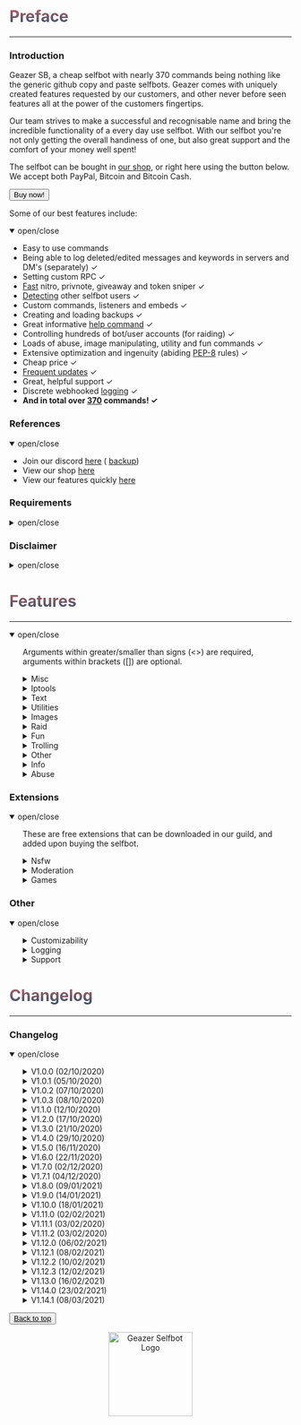 <head>
  <script src="https://autobuy.io/js/embed.min.js"></script>
  <link rel="shortcut icon" href="favicon.ico" type="image/x-icon" />
  <meta property="og:image" content="https://i.imgur.com/shO8dws.png" />
</head>

<h1 name="top" style="background: -webkit-linear-gradient(#c45e62, #28526d); -webkit-background-clip: text; background-clip: text; -webkit-text-fill-color: transparent">Preface</h1>
<hr />
<h3 name="introduction">Introduction</h3>
<p>Geazer SB, a cheap selfbot with nearly 370 commands being nothing like the generic github copy and paste selfbots. Geazer comes with uniquely created features requested by our customers, and other never before seen features all at the power of the customers fingertips.</p>
<p>Our team strives to make a successful and recognisable name and bring the incredible functionality of a every day use selfbot. With our selfbot you're not only getting the overall handiness of one, but also great support and the comfort of your money well spent!</p>
<p>The selfbot can be bought in <a target="_blank" title="My autobuy.io shop" href="https://autobuy.io/@Geazer-Selfbot/Product/a2bb2869-46d4-48af-8f49-08d842cf9dbd">our shop</a>, or right here using the button below. We accept both PayPal, Bitcoin and Bitcoin Cash.</p>
<button class="button button" data-autobuy-product="a2bb2869-46d4-48af-8f49-08d842cf9dbd">Buy now!</button>
<p>Some of our best features include:</p>
<details open>
  <summary>open/close</summary>
  <ul>
    <li>Easy to use commands</li>
    <li>Being able to log deleted/edited messages and keywords in servers and DM's (separately) ✓</li>
    <li>Setting custom RPC ✓</li>
    <li><a target="_blank" title="snipe speeds" href="https://geazersb.github.io/snipe_speeds.png">Fast</a> nitro, privnote, giveaway and token sniper ✓</li>
    <li><a target="_blank" title="selfbot detect" href="https://geazersb.github.io/selfbot_detect.png">Detecting</a> other selfbot users ✓</li>
    <li>Custom commands, listeners and embeds ✓</li>
    <li>Creating and loading backups ✓</li>
    <li>Great informative <a target="_blank" title="help command" href="https://geazersb.github.io/help_command.png">help command</a> ✓</li>
    <li>Controlling hundreds of bot/user accounts (for raiding) ✓</li>
    <li>Loads of abuse, image manipulating, utility and fun commands ✓</li>
    <li>Extensive optimization and ingenuity (abiding <a target="_blank" title="PEP-8 definition" href="https://www.python.org/dev/peps/pep-0008/">PEP-8</a> rules) ✓</li>
    <li>Cheap price ✓</li>
    <li><a target="_blank" title="changelog" href="https://geazersb.github.io#changelog">Frequent updates</a> ✓</li>
    <li>Great, helpful support ✓</li>
    <li>Discrete webhooked <a target="_blank" title="webhook logging" href="https://geazersb.github.io/logging.png">logging</a> ✓</li>
    <li>
      <b> And in total over <u>370</u> commands! ✓</b>
    </li>
  </ul>
</details>
<h3 name="references">References</h3>
<details open>
  <summary>open/close</summary>
  <ul>
    <li>Join our discord <a target="_blank" title="Support, suggestions, questions and more" href="https://discord.gg/ZGrYnNB">here</a> ( <a target="_blank" title="Support, suggestions, questions and more" href="https://discord.gg/22fZqtp">backup</a>)</li>
    <li>View our shop <a target="_blank" title="My autobuy.io shop" href="https://autobuy.io/@Geazer-Selfbot/Product/a2bb2869-46d4-48af-8f49-08d842cf9dbd">here</a></li>
    <li>View our features quickly <a target="_blank" title="Clear pastebin listing of commands" href="https://pastebin.com/raw/7f4RHTeH">here</a></li>
  </ul>
</details>
<h3 name="requirements">Requirements</h3>
<details>
  <summary>open/close</summary>
  <ul>
    <li>Python: <a target="_blank" title="Direct Python install" href="https://www.python.org/ftp/python/3.8.5/python-3.8.5-amd64.exe">Python 3.8.5</a></li>
    <li>OS: Windows 10 (64-bit), Linux distro or MacOS</li>
    <li>Having joined <a target="_blank" title="Invite to our Discord" href="https://discord.gg/ZGrYnNB">our discord</a></li>
    <li>Having an activation code (can be obtained after buying), and is based on your HWID</li>
  </ul>
</details>
<h3 name="disclaimer">Disclaimer</h3>
<details>
  <summary>open/close</summary>
  <ul>
    <li>
      Using a selfbot is <b>against</b> Discord's <a target="_blank" title="Discord article on Selfbots" href="https://support.discord.com/hc/en-us/articles/115002192352-Automated-user-accounts-">TOS</a>. Though I have made this selfbot very <b>discrete</b> by logging into a separate channel, and
      giving the option to disable embeds. You will <b>not</b> be banned, <b>unless</b> you get <b>reported with proof</b> (e.g screen of embed/you saying you used abusive commands).
    </li>
  </ul>
</details>

<h1 name="features" style="background: -webkit-linear-gradient(#c45e62, #28526d); -webkit-background-clip: text; background-clip: text; -webkit-text-fill-color: transparent">Features</h1>
<hr />
<details open>
  <summary>open/close</summary>
  <ul>
    <p>Arguments within greater/smaller than signs (<>) are required, arguments within brackets ([]) are optional.</p>
    <details>
      <summary>Misc</summary>
      <ul>
        <p>Category with all commands that allow you to change the selfbot</p>
        <li>listsettings ⟶ Will show your current selfbot settings</li>
        <li>showall ⟶ Will link to (this) pastebin showing all the commands</li>
        <li>website ⟶ Will link to the Geazer Selfbot website</li>
        <li>embedsettings ⟶ Base command for changing your custom embed settings</li>
        <ul>
          <li>enabled ⟶ Will enable/disable sending command output through your embed</li>
          <li>autodelete ⟶ Will change your embeds autodelete time to &lt;time&gt;</li>
          <li>colour ⟶ Will change your embed colour to &lt;colour&gt;</li>
          <li>footertext ⟶ Will change your embeds footertext to &lt;message&gt;</li>
          <li>footericon ⟶ Will change your embeds footericon to &lt;icon_url&gt;</li>
        </ul>
        <li>dmlogsettings ⟶ Base command for changing the dmlogs settings</li>
        <ul>
          <li>enabled ⟶ Will enable/disable dmlog</li>
          <li>webhook ⟶ Will change the webhook the dmlogs are send over, to &lt;webhook_url&gt;</li>
        </ul>
        <li>keywordlogsettings ⟶ Base command for changing the keywordlog settings</li>
        <ul>
          <li>enabled ⟶ Will enable/disable keywordlog</li>
          <li>webhook ⟶ Will change the webhook the keywordlogs are send over, to &lt;webhook_url&gt;</li>
          <li>keywords ⟶ Will change your current keywords for the keywordlog to [keywords..]</li>
        </ul>
        <li>snipingsettings ⟶ Base command for enabling/disabling sniping categories</li>
        <ul>
          <li>nitro ⟶ Will enable/disable nitro sniping</li>
          <li>privnote ⟶ Will enable/disable privnote sniping</li>
          <li>giveaway ⟶ Will enable/disable giveaway sniping</li>
          <li>token ⟶ Will enable/disable Discord token sniping</li>
        </ul>
        <li>extensionsettings ⟶ Base command for enabling/disabling extensions</li>
        <ul>
          <li>load ⟶ Will load the extension named &lt;name&gt;</li>
          <li>unload ⟶ Will unload the extension named &lt;name&gt;</li>
        </ul>
        <li>generalsettings ⟶ Base command for changing general selfbot settings</li>
        <ul>
          <li>guildlog ⟶ Will enable/disable logging deleted/edited messages for the serverlogs command</li>
          <li>errorinfo ⟶ Will enable/disable sending some error info in current channel</li>
          <li>prefix ⟶ Will change your current prefixes to [prefixes..]</li>
          <li>rpc ⟶ Will enable/disable custom Rich Presence (RPC)</li>
        </ul>
      </ul>
    </details>
    <details>
      <summary>Iptools</summary>
      <ul>
        <p>Category for all commands that have to do with networking</p>
        <li>iplookup ⟶ Will display information about &lt;host&gt; (embedded)</li>
        <li>unshorten ⟶ Will unshorten ad.fly, sh.st and adfoc.us links</li>
        <li>shorten ⟶ Will generate a tinyurl link from &lt;link&gt;</li>
        <li>icmpping ⟶ Will ping &lt;host&gt; using ICMP packets</li>
        <li>tcpping ⟶ Will ping &lt;host&gt; on port &lt;port&gt; using TCP packets</li>
        <li>dnsresolve ⟶ Will resolve a DNS by hostname</li>
        <li>websiterep ⟶ Will show some information about &lt;host&gt;'s reputation</li>
        <li>showheaders ⟶ Will show the HTTP headers that your client sends when connecting to a webserver</li>
        <li>whois ⟶ Will do a WHOIS lookup for &lt;host&gt; and return the results</li>
        <li>portscan ⟶ Will scan the common ports of a &lt;host&gt;</li>
        <li>traceroute ⟶ Will determine what servers data traverses through before reaching the &lt;host&gt;</li>
        <li>maclookup ⟶ Will search for the manufacturer of a product based on it's &lt;mac&gt; address</li>
        <li>phonelookup ⟶ Will search for the phonenumber and return some information</li>
        <li>screenwebsite ⟶ Will send a screenshot of a website with the provided &lt;url&gt;</li>
        <li>proxies ⟶ Base command for getting http/https/socks4/socks5 proxies</li>
        <ul>
          <li>socks5 ⟶ Scrapes socks5 proxies (IP:PORT) and sends the file in chat</li>
          <li>http ⟶ Scrapes HTTP proxies (IP:PORT) and sends the file in chat</li>
          <li>https ⟶ Scrapes HTTPS proxies (IP:PORT) and sends the file in chat</li>
          <li>socks4 ⟶ Scrapes socks4 proxies (IP:PORT) and sends the file in chat</li>
        </ul>
      </ul>
    </details>
    <details>
      <summary>Text</summary>
      <ul>
        <p>Category for all commands that send a modified version of your text input</p>
        <li>worm ⟶ Will send your &lt;message&gt; &lt;amount&gt; times in the form of a wave</li>
        <li>combine ⟶ Will combine &lt;word1&gt; and &lt;word2&gt; into one word</li>
        <li>novowel ⟶ Will send a &lt;message&gt; with all vowels removed from your input</li>
        <li>superscript ⟶ Will convert your &lt;message&gt; to superscript</li>
        <li>subscript ⟶ Will convert your &lt;message&gt; to subscript</li>
        <li>letterreplace ⟶ Will replace &lt;letter1&gt; with &lt;letter2&gt; in &lt;message&gt;</li>
        <li>emojify ⟶ Will send a message joining your input with &lt;emote&gt;</li>
        <li>uni ⟶ Will convert each letter/number/?! in your &lt;message&gt; to a bold letter</li>
        <li>leetify ⟶ Will convert each letter in your &lt;message&gt; to a bold letter</li>
        <li>reversify ⟶ Will convert each letter/'?!.& in your &lt;message&gt; to a cursive letter and reverse that</li>
        <li>furrify ⟶ Will convert your &lt;message&gt; into a incel message</li>
        <li>oldify ⟶ Will convert each letter in your &lt;message&gt; to an old english letter</li>
        <li>kanjify ⟶ Will convert each letter in your &lt;message&gt; to a kanji letter</li>
        <li>bubblify ⟶ Will convert each letter/number in your &lt;message&gt; to a rounded letter</li>
        <li>squarify ⟶ Will convert each letter in your &lt;message&gt; to a squared letter</li>
        <li>cursify ⟶ Will convert each letter in your &lt;message&gt; to a cursive letter</li>
        <li>maskmsg ⟶ Will hide &lt;hidden_message&gt; in &lt;message&gt;</li>
        <li>gif ⟶ Will send dancing letters in gifs for each letter/number/!@$& in your &lt;message&gt;</li>
        <li>invisify ⟶ Will convert each letter from your input to be invisible</li>
        <li>ascify ⟶ Will convert your &lt;message&gt; to look like ascii art</li>
        <li>mock ⟶ Will mock your &lt;message&gt;</li>
        <li>edit ⟶ Will edit &lt;message&gt; to show a new letter</li>
        <li>notfunny ⟶ Will send a not funny message (~2100 chars)</li>
        <li>niggerownermanual ⟶ Very important stuff here about how to properly own a nigger</li>
        <li>morse ⟶ Base command for encoding/decoding morse</li>
        <ul>
          <li>encode ⟶ Will encode your &lt;message&gt; into morse</li>
          <li>decode ⟶ Will decode your morse &lt;message&gt; to a string</li>
        </ul>
        <li>binary ⟶ Base command for encoding/decoding binary</li>
        <ul>
          <li>encode ⟶ Will encode your &lt;message&gt; to binary (1s and 0s)</li>
          <li>decode ⟶ Will decode your binary &lt;message&gt; to a string</li>
        </ul>
        <li>base64 ⟶ Base command for encoding/decoding base64</li>
        <ul>
          <li>encode ⟶ Will encode your &lt;message&gt; to base64</li>
          <li>decode ⟶ Will decode your base64 &lt;message&gt; to a string</li>
        </ul>
        <li>qr ⟶ Base command for encoding text to QR and decoding QR to text</li>
        <ul>
          <li>encode ⟶ Will generate a QR code from your &lt;message&gt;</li>
          <li>decode ⟶ Will decode your qr &lt;image_url&gt; to a string</li>
        </ul>
      </ul>
    </details>
    <details>
      <summary>Utilities</summary>
      <ul>
        <p>Category with all useful utility like commands</p>
        <li>dottrick ⟶ Will "generate" emails by putting dots in between</li>
        <li>translate ⟶ Will translate &lt;text&gt; to &lt;targetlanguage&gt;</li>
        <li>charcount ⟶ Will return the amount of chars, words and paragraphs in your &lt;message&gt;</li>
        <li>hastebin ⟶ Will upload your &lt;message&gt; to a hastebin and send the link</li>
        <li>calculate ⟶ Will solve your &lt;equation&gt;</li>
        <li>privnote ⟶ Will create a privnote with &lt;message&gt;</li>
        <li>setpfp ⟶ Will set your pfp to &lt;pfp&gt;, can be a mention or link</li>
        <li>setname ⟶ Will set your name to &lt;name&gt;, can be a mention or text</li>
        <li>create_group ⟶ Will create a group channel with [users...] if they are on your friendslist</li>
        <li>report ⟶ Will send a report to discord Trust & Safety</li>
        <li>timer ⟶ Will count down from [time=10m] and update in an embed every &lt;interval&gt; seconds (embedded)</li>
        <li>reload ⟶ Will reload all the cogs</li>
        <li>stoplisteners ⟶ Will stop all running listeners, like annoy, autodeafen etc</li>
        <li>exportchat ⟶ Will backup the latest &lt;limit&gt; messages to a html file</li>
        <li>google ⟶ Will search google by &lt;query&gt; and return results as links</li>
        <li>purge ⟶ Will delete &lt;amount&gt; of messages send by you (300 cap), filtering with [keywords...]</li>
        <li>rand ⟶ Will send a random number between &lt;num1&gt; and &lt;num2&gt;</li>
        <li>passgen ⟶ Will generate a &lt;length&gt; long password</li>
        <li>logout ⟶ Will log out the selfbot</li>
        <li>reboot ⟶ Will restart the selfbot</li>
        <li>loop ⟶ Base command for adding/removing/listing/clearing loops that send messages</li>
        <ul>
          <li>add ⟶ Will send &lt;message&gt; after &lt;interval&gt; untill stopped</li>
          <li>remove ⟶ Will remove the loop by &lt;query&gt; (the message it sends)</li>
          <li>list ⟶ Will send the current running loops</li>
          <li>clear ⟶ Will stop all current running loops</li>
        </ul>
        <li>status ⟶ Base command for changing your discord presence</li>
        <ul>
          <li>streaming ⟶ Will change your presence to Streaming &lt;message&gt; with link &lt;stream_url&gt;</li>
          <li>competing ⟶ Will change your presence to Competing in &lt;message&gt;</li>
          <li>playing ⟶ Will change your presence Playing &lt;message&gt;</li>
          <li>watching ⟶ Will change your presence to Watching &lt;message&gt;</li>
          <li>listening ⟶ Will change your presence to Listening to &lt;message&gt;</li>
        </ul>
        <li>autodel ⟶ Base command for starting and stopping autodelete</li>
        <ul>
          <li>start ⟶ Will delete any messages send by you over the provided &lt;limit&gt;</li>
          <li>stop ⟶ Will stop the autodelete messages</li>
        </ul>
        <li>afkmode ⟶ Base command for turning on and off afkmode</li>
        <ul>
          <li>start ⟶ Will start automatically replying to mentions/dms with &lt;message&gt;</li>
          <li>stop ⟶ Will stop the afkmode</li>
        </ul>
        <li>crypto ⟶ Base command for commands regarding crypto currency</li>
        <ul>
          <li>toeth ⟶ Will convert provided &lt;amount&gt; to it's ethereum equivalent in &lt;currencycode&gt;</li>
          <li>btc ⟶ Will show value of 1 btc in &lt;currencycode&gt;</li>
          <li>custom ⟶ Gets the value of your &lt;coin&gt; in &lt;currencycode&gt;</li>
          <li>tobtc ⟶ Will convert provided &lt;amount&gt; to it's bitcoin equivalent in &lt;currencycode&gt;</li>
          <li>tocustom ⟶ Will convert provided &lt;amount&gt; to it's &lt;coin&gt; equivalent in &lt;currencycode&gt;</li>
          <li>eth ⟶ Will show value of 1 eth in &lt;currencycode&gt;</li>
        </ul>
        <li>reminder ⟶ Base command for creating/removing/listing/clearing reminders</li>
        <ul>
          <li>add ⟶ Will add a reminder for &lt;when&gt; with &lt;message&gt;</li>
          <li>remove ⟶ Will remove a reminder by &lt;query&gt;</li>
          <li>list ⟶ Will show all your reminders</li>
          <li>clear ⟶ Will clear all reminders</li>
        </ul>
        <li>todo ⟶ Base command for creating/removing/listing/clearing todo's</li>
        <ul>
          <li>add ⟶ Will create a todo with &lt;message&gt;, and save it to a file</li>
          <li>remove ⟶ Will remove a todo by &lt;query&gt;</li>
          <li>list ⟶ Will show all your todo's</li>
          <li>clear ⟶ Will clear all todo's</li>
        </ul>
      </ul>
    </details>
    <details>
      <summary>Images</summary>
      <ul>
        <p>Category will all commands that allow images as input and will return a modified result</p>
        <li>makememe ⟶ Will edit your attachment or [image] to show &lt;top_text&gt; and &lt;bottom_text&gt;</li>
        <li>ocr ⟶ Will return the text found in your &lt;link&gt;s image</li>
        <li>whowouldwin ⟶ Will send an image with the profile pictures of &lt;user1&gt; and &lt;user2&gt;</li>
        <li>resize ⟶ Will resize your &lt;link&gt; to &lt;width&gt; &lt;height&gt; dimensions</li>
        <li>avatar ⟶ Will send a enlarged users or servers avatar/icon in chat</li>
        <li>reverse_search ⟶ Will reverse image search the &lt;link&gt;</li>
        <li>random_screen ⟶ Will send a random screen from prnt.sc or imgur, not guaranteed to contain anything</li>
        <li>phcomment ⟶ Will send a pornhub comment with &lt;username&gt; saying &lt;message&gt;</li>
        <li>ytcomment ⟶ Will send a youtube comment with the &lt;user&gt; saying &lt;message&gt;</li>
        <li>changemymind ⟶ Will send an image with in the change my mind meme saying &lt;message&gt;</li>
        <li>tweet ⟶ Base command for sending tweets as trump or normal</li>
        <ul>
          <li>normal ⟶ Will send an image with the input text as a tweet</li>
          <li>trump ⟶ Will send an image with the input text as a tweet</li>
        </ul>
        <li>spongebob ⟶ Will send an image of mocking spongebob or with &lt;message&gt;</li>
        <li>animal ⟶ Base command for sending animal images + facts</li>
        <ul>
          <li>monkey ⟶ Will send a random monkey image and fact</li>
          <li>whale ⟶ Will send a random whale image and fact</li>
          <li>pig ⟶ Will send a random pig image and fact</li>
          <li>bear ⟶ Will send a random bear image and fact</li>
          <li>horse ⟶ Will send a random horse image and fact</li>
          <li>duck ⟶ Will send a random duck image and fact</li>
          <li>cat ⟶ Will send a random cat image and fact</li>
          <li>spider ⟶ Will send a random spider image and fact</li>
          <li>dog ⟶ Will send a random dog image and facy</li>
          <li>cow ⟶ Will send a random cow image and fact</li>
          <li>panda ⟶ Will send a random panda image and fact</li>
          <li>seal ⟶ Will send a random seal image and fact</li>
          <li>fox ⟶ Will send a random fox image and fact</li>
          <li>fish ⟶ Will send a random fish image and fact</li>
          <li>koala ⟶ Will send a random koala image and fact</li>
          <li>turtle ⟶ Will send a random fish image and fact</li>
          <li>bird ⟶ Will send a random bird image and fact</li>
          <li>elephant ⟶ Will send a random elephant image and fact</li>
          <li>racoon ⟶ Will send a random racoon image and fact</li>
          <li>wombat ⟶ Will send a random wombat image and fact</li>
          <li>kangaroo ⟶ Will send a random kangaroo image and fact</li>
          <li>redpanda ⟶ Will send a random red panda image</li>
        </ul>
        <li>overlay ⟶ Base command for adding overlays to images or vice-versa</li>
        <ul>
          <li>jail ⟶ Will add a jail overlay to your &lt;link&gt;</li>
          <li>obama ⟶ Will add your &lt;link1&gt; to a obama scene</li>
          <li>motivational ⟶ Will generate a motivational speech image</li>
          <li>wasted ⟶ Will add a wasted overlay to your &lt;link&gt;</li>
          <li>america ⟶ Will add a america overlay your &lt;link&gt;</li>
          <li>fedora ⟶ Will add your &lt;link&gt; to a fedora scene</li>
          <li>trash ⟶ Will add your &lt;link&gt; to a trash scene</li>
          <li>fakemessage ⟶ Will make a fake discord message</li>
          <li>pride ⟶ Will add a [option] overlay to your &lt;link&gt;</li>
          <li>hitler ⟶ Will add a hitler overlay to your &lt;link&gt;</li>
          <li>triangle ⟶ Will triangle your &lt;link&gt;</li>
          <li>fiveguysonegirl ⟶ Will add your &lt;link&gt; and [link2] to fiveguysonegirl scene</li>
          <li>communism ⟶ Will add a communism overlay your &lt;link&gt;</li>
          <li>wanted ⟶ Will add a wanted overlay to your &lt;link&gt;</li>
          <li>rgb ⟶ Will get an rgb graph your &lt;link&gt;s colours</li>
          <li>captcha ⟶ Will generate a captcha v3 image with &lt;link&gt; and &lt;message&gt;</li>
          <li>whyareyougay ⟶ Will add your &lt;link&gt; and [link2] to whyareyougay scene</li>
          <li>triggered ⟶ Will add a triggered overlay to your &lt;link&gt;</li>
        </ul>
        <li>effect ⟶ Base command for adding effects to images</li>
        <ul>
          <li>rainbow ⟶ Will add a rainbow effect to your &lt;link&gt;</li>
          <li>sepia ⟶ Will add a sepia filter to your &lt;link&gt;</li>
          <li>hog ⟶ Will hog your &lt;link&gt;s colours</li>
          <li>blurpify ⟶ Will blurpify your &lt;link&gt;</li>
          <li>magik ⟶ Will add a magik effect to your &lt;link&gt;</li>
          <li>ascii ⟶ Will convert your &lt;link&gt; to ascii art</li>
          <li>swirl ⟶ Will add a swirl effect to your &lt;link&gt;</li>
          <li>deepfry ⟶ Will deepfry your &lt;link&gt;</li>
          <li>pixelate ⟶ Will pixelate your &lt;link&gt;</li>
          <li>blur ⟶ Will blur your &lt;link&gt;</li>
          <li>charcoal ⟶ Will convert your &lt;link&gt; to a charcoal drawing</li>
          <li>night ⟶ Will add a night effect to your &lt;link&gt;</li>
          <li>paint ⟶ Will convert your &lt;link&gt; to art</li>
          <li>invert ⟶ Will invert your &lt;link&gt;s colours</li>
          <li>emboss ⟶ Will emboss your &lt;link&gt;</li>
          <li>posterize ⟶ Will add a posterize filter to your &lt;link&gt;</li>
        </ul>
      </ul>
    </details>
    <details>
      <summary>Raid</summary>
      <ul>
        <p>Category with all the raid commands, use these with caution</p>
        <li>account ⟶ Base command for logging in/out and listing/adding/removing accounts</li>
        <ul>
          <li>amount ⟶ Will give the amount of id:token combinations</li>
          <li>remove ⟶ Will remove a id:token entry from the token list by [ids...]</li>
          <li>login ⟶ Will log in all the user accounts from usertokens.json, they will also join your logging guild</li>
          <li>help ⟶ Will show help for raid commands, usable by logged in accounts</li>
          <li>add ⟶ Will add tokens to the list of useraccounts that can be used to log in</li>
          <li>logout ⟶ Will log out all the user instances</li>
        </ul>
      </ul>
    </details>
    <details>
      <summary>Fun</summary>
      <ul>
        <p>Category with fun commands, they pretty useless overall</p>
        <li>ytsearch ⟶ Will search YouTube with &lt;query&gt; and return results</li>
        <li>viewbot ⟶ Will have &lt;amount&gt; bots visiting &lt;url&gt;</li>
        <li>giveaway ⟶ Will create a giveaway, picking a random reactor at &lt;ends_when&gt; with &lt;item&gt;</li>
        <li>urban ⟶ Will define your &lt;query&gt; via urban dictionary</li>
        <li>reddit ⟶ Returns a random post from [subreddit=memes]</li>
        <li>rembed ⟶ Will send an embed with &lt;title&gt; and &lt;description&gt;, with changing colour</li>
        <li>nitro ⟶ Will generate &lt;amount&gt; random discord nitro codes</li>
        <li>invite ⟶ Will generate &lt;amount&gt; random or big server discord invites</li>
        <li>dice ⟶ Will send a random dice image</li>
        <li>wouldyourather ⟶ Will send a random wouldyourather dilemma</li>
        <li>advice ⟶ Will send a random advice</li>
        <li>roast ⟶ Will send a random roast</li>
        <li>quote ⟶ Will send a random quote</li>
        <li>pickupline ⟶ Will send a random pickupline</li>
        <li>headline ⟶ Will send a random real or fake headline</li>
        <li>fact ⟶ Will send a random fact</li>
        <li>embed ⟶ Will allow you to specify certain embed parts</li>
        <li>texttospeech ⟶ Will generate tts mp3 file saying &lt;message&gt;</li>
        <li>react ⟶ Will react to the last &lt;amount&gt; messages with [emojis..]</li>
        <li>lmgtfy ⟶ Will send a letmegooglethatforyou with &lt;message&gt;</li>
        <li>virus ⟶ Will send an editing virus message</li>
        <li>killpresident ⟶ Essay on American government</li>
        <li>stfu ⟶ Will send an editing stfu message</li>
        <li>noc ⟶ Will send an editing no one cares message</li>
        <li>911 ⟶ Will send an editing 911 image</li>
        <li>cum ⟶ Will send an editing cum image 😳</li>
        <li>emojisearch ⟶ Will send &lt;amount&gt; emojis you have access to, optionally searching for &lt;query&gt;</li>
        <li>xkcd ⟶ Will send a random xkcd comic</li>
        <li>snipe ⟶ Will send the latest deleted message from a channel</li>
        <li>poll ⟶ Will create a strawpoll with possible [answers...] and [options...]</li>
        <li>8ball ⟶ Will pick a random response from a list</li>
        <li>editnick ⟶ Base command for starting/stopping editnick</li>
        <ul>
          <li>stop ⟶ Will stop the editnick and return to the old nickname</li>
          <li>start ⟶ Will loop through &lt;nickname&gt; and reveal a new letter every 1.5s untill stopped</li>
        </ul>
        <li>cyclestatus ⟶ Base command for starting/stopping cyclestatus</li>
        <ul>
          <li>start ⟶ Will cycle trough a list of &lt;statuses&gt; changing every &lt;delay&gt; sec</li>
          <li>stop ⟶ Will stop the cyclestatus listener</li>
        </ul>
        <li>joke ⟶ Base command for sending jokes</li>
        <ul>
          <li>yomama ⟶ Will send a random yomama joke</li>
          <li>dark ⟶ Will send a random dark joke</li>
          <li>misc ⟶ Will send a random miscellaneous joke</li>
          <li>pun ⟶ Will send a random pun joke</li>
          <li>programming ⟶ Will send a random programming related joke</li>
          <li>dad ⟶ Will send a random dad joke</li>
        </ul>
      </ul>
    </details>
    <details>
      <summary>Trolling</summary>
      <ul>
        <p>Category will all trolling commands, some should be used with caution</p>
        <li>massrename ⟶ Will attempt to rename everybody to &lt;nickname&gt; in specified &lt;server&gt;</li>
        <li>tokencalc ⟶ Will calculate someones discord token (last parts random)</li>
        <li>glitchmention ⟶ Will send a &lt;length&gt; long mention looking message</li>
        <li>typing ⟶ Will make it look like you are typing indefinitely</li>
        <li>freenitro ⟶ Will send an embedded gif that if added to favourites will send the customurl gif instead. Use Discord CDN links</li>
        <li>editpos ⟶ Will send a &lt;message&gt; with glitched edited tag</li>
        <li>massping ⟶ Will massping everybody in the guild</li>
        <li>spam ⟶ Will send &lt;message&gt; &lt;amount&gt; times in a row</li>
        <li>spampins ⟶ Will pin latest &lt;amount&gt; messages in channel</li>
        <li>uclone ⟶ Base command for copying peoples Discord account traits</li>
        <ul>
          <li>start ⟶ Will copy &lt;user&gt;'s pfp/username in DM and role in a guild</li>
          <li>stop ⟶ Will revert back to original pfp/nick/username</li>
        </ul>
        <li>blank ⟶ Base command for sending ~2000 char long whitespace message</li>
        <ul>
          <li>guild ⟶ Will send a ~2000 blank after every message in a guild</li>
        </ul>
        <li>noleave ⟶ Base command for instantly adding users back after leaving a group channel</li>
        <ul>
          <li>start ⟶ Will instantly add the &lt;user&gt; back to the group channel upon leaving</li>
          <li>stop ⟶ Will allow user to leave the group channel again</li>
        </ul>
        <li>nojoin ⟶ Base command for instantly kicking a user upon being added to a group</li>
        <ul>
          <li>start ⟶ Will instantly kick the &lt;user&gt; from the group channel upon joining</li>
          <li>stop ⟶ Will allow a user to join the group again</li>
        </ul>
        <li>annoy ⟶ Base command for reacting to messages with emoji's</li>
        <ul>
          <li>user ⟶ Will react with [emojis...] to every message by &lt;user&gt;</li>
          <li>channel ⟶ Will react with [emojis...] to every message in &lt;channel&gt;</li>
          <li>stop ⟶ Will stop all annoy listeners</li>
        </ul>
        <li>imitate ⟶ Base command for starting/stopping copy</li>
        <ul>
          <li>channel ⟶ Will copy everybody in &lt;channel&gt;</li>
          <li>stop ⟶ Will stop all imitate listeners</li>
          <li>user ⟶ Will copy every &lt;user&gt;'s message</li>
        </ul>
        <li>autorespond ⟶ Base command for starting/stopping autorespond</li>
        <ul>
          <li>user ⟶ Will autorespond to every &lt;users&gt;'s message with &lt;message&gt;</li>
          <li>channel ⟶ Will autorespond to everybody in &lt;channel&gt; with &lt;message&gt;</li>
          <li>stop ⟶ Will stop all autorespond listeners</li>
        </ul>
        <li>step ⟶ Base command for starting/stopping step</li>
        <ul>
          <li>user ⟶ Will step through &lt;message&gt; by sending it word for word after every message by &lt;user&gt;</li>
          <li>stop ⟶ Will stop all step listeners</li>
        </ul>
        <li>automute ⟶ Base command for starting/stopping automute</li>
        <ul>
          <li>start ⟶ Will automatically mute &lt;member&gt; after a unmute</li>
          <li>stop ⟶ Will stop the automute listener</li>
        </ul>
        <li>autodeafen ⟶ Base command for starting/stopped autodeafen</li>
        <ul>
          <li>stop ⟶ Will stop the autodeafen listener</li>
          <li>start ⟶ Will automatically deafen &lt;member&gt; after a undeafen</li>
        </ul>
        <li>autodisconnect ⟶ Base command for starting/stopping autodisconnect</li>
        <ul>
          <li>start ⟶ Will automatically kick &lt;member&gt; from a voicechannel on join</li>
          <li>stop ⟶ Will stop the autodisconnect listener</li>
        </ul>
        <li>invisible ⟶ Base command for starting/stopping invisible</li>
        <ul>
          <li>start ⟶ Will change your username and pfp to be blank</li>
          <li>stop ⟶ Will change your username and pfp back to original</li>
        </ul>
        <li>mee6 ⟶ Base command for starting/stopping mee6</li>
        <ul>
          <li>start ⟶ Will change your username and pfp to mee6</li>
          <li>stop ⟶ Will change your username and pfp back to original</li>
        </ul>
      </ul>
    </details>
    <details>
      <summary>Other</summary>
      <ul>
        <p>Category for all commands without a specific category</p>
        <li>genhtml ⟶ genhtml</li>
        <li>eval ⟶ Will evaluate python code, with discord.py env variables in place</li>
        <li>declineall ⟶ Will decline all incoming friend requests</li>
        <li>readall ⟶ Will mark all messages in all servers as read</li>
        <li>motd ⟶ Will send a message regarding the selfbot, e.g the changelog</li>
        <li>fakeperson ⟶ Will generate a random person with &lt;nationality&gt; and &lt;gender&gt;</li>
        <li>getavatars ⟶ Will scrape all avatars in a guild for the random avatars list</li>
        <li>getemojis ⟶ Will scrape emojis from &lt;fromguild&gt; and add them to &lt;toguild&gt;</li>
        <li>getfiles ⟶ Will scan &lt;limit&gt; messages for files with [filetypes...] and save them</li>
        <li>cc ⟶ Base command for adding/removing/listing custom commands</li>
        <ul>
          <li>list ⟶ Will show all your custom commands</li>
          <li>remove ⟶ Will remove the custom command named &lt;command_name&gt;</li>
          <li>add ⟶ Will add the custom command named &lt;command_name&gt; sending &lt;content&gt;</li>
        </ul>
        <li>backup ⟶ Base command for making/loading backups</li>
        <ul>
          <li>make ⟶ Sub-base command for backing up friends, blocked users, settings and joined servers</li>
          <ul>
            <li>friends ⟶ Will create a backup of all your friends in a txt file as ids</li>
            <li>blocked ⟶ Will create a backup of all your blocked users in a txt file as ids</li>
            <li>servers ⟶ Will create a backup of all your joined servers in a txt file as invites</li>
            <li>settings ⟶ Will create a backup of all your Discord settings in a txt file</li>
          </ul>
          <li>load ⟶ Sub-base command for adding backed up friends, blocking blocked users and joining servers</li>
          <ul>
            <li>friends ⟶ Will add all friends from a backed up txt file</li>
            <li>blocked ⟶ Will block all users from a backed up txt file</li>
            <li>servers ⟶ Will join all servers from a backed up txt file</li>
            <li>settings ⟶ Will load your Discord settings from a backed up txt file</li>
          </ul>
        </ul>
        <li>serverlogs ⟶ Base command for sending edited/deleted messages from servers in files</li>
        <ul>
          <li>edits ⟶ Will send the latest [amount=10] (max 1500) edited messages from [server] (or global)</li>
          <li>deletes ⟶ Will send the latest [amount=10] (max 1500) deleted messages from [server] (or global)</li>
        </ul>
      </ul>
    </details>
    <details>
      <summary>Info</summary>
      <ul>
        <p>All commands that provide info on a specific subject</p>
        <li>movieinfo ⟶ Will return movie or series info by &lt;query&gt;</li>
        <li>songinfo ⟶ Will return some information about &lt;song&gt; including lyrics</li>
        <li>pokemoninfo ⟶ Will return information about &lt;pokemon&gt;</li>
        <li>minecraftinfo ⟶ Will return some information about a Minecraft account</li>
        <li>covidinfo ⟶ Will return some data regarding the SARS-CoV-2 virus</li>
        <li>weatherinfo ⟶ Will return weather info by &lt;city&gt;</li>
        <li>packageinfo ⟶ Will show information about the Python &lt;package&gt;</li>
        <li>foodinfo ⟶ Will return some info about &lt;dish&gt;</li>
        <li>processinfo ⟶ Will show some process info of your selfbot instance</li>
        <li>computerinfo ⟶ Will show information about the computer the bot is running on</li>
        <li>channelinfo ⟶ Will show all channels in a guild</li>
        <li>roleinfo ⟶ Will show information about the specified &lt;role&gt; (log)</li>
        <li>emailinfo ⟶ Will show some information about &lt;email&gt;</li>
        <li>serverinfo ⟶ Will display some information about a server in your logging channel</li>
        <li>userinfo ⟶ Will show the specified &lt;user&gt;s account data (log)</li>
        <li>tokeninfo ⟶ Will show information about &lt;token&gt; (log)</li>
        <li>charinfo ⟶ Will send info about your &lt;message&gt; unicode</li>
        <li>colourinfo ⟶ Will show information about a hex/rgb colour</li>
        <li>emojiinfo ⟶ Will list all the emotes in a server</li>
        <li>usageinfo ⟶ Will show the top 10 most used commands by you in a graph</li>
      </ul>
    </details>
    <details>
      <summary>Abuse</summary>
      <ul>
        <p>Category with all abuse commands, these include discord exploits and should be used with caution</p>
        <li>channeloutage ⟶ Will send a load of emotes in a message that causes the reader to crash/lag</li>
        <li>charbypass ⟶ Will send a ~6000 char long message</li>
        <li>spamhelp ⟶ Spams the official help message in different languages in &lt;channel&gt;</li>
        <li>bantoken ⟶ Will disable a Discord token, forcing the user to reset their password</li>
        <li>deleteaccount ⟶ Will delete a discord account by using its &lt;token&gt; and &lt;password&gt;</li>
        <li>disableaccount ⟶ Will disable a Discord account by using its &lt;token&gt; and &lt;password&gt;</li>
        <li>tokenspam ⟶ Will randomly change settings of the target &lt;token&gt;</li>
        <li>destroyserver ⟶ Will destroy a server by banning users, deleting and creating channels/roles</li>
        <li>massban ⟶ Will attempt to ban everybody in specified &lt;server&gt; excluding [exclusions...]</li>
        <li>masskick ⟶ Will attempt to kick everybody in specified &lt;server&gt; excluding [exclusions...]</li>
        <li>crashcall ⟶ Base command for starting/stopping crashcalll</li>
        <ul>
          <li>start ⟶ Will DOS a call in a DM or groupchat</li>
          <li>stop ⟶ Will stop the call DOS</li>
        </ul>
        <li>channel ⟶ Base command for creating/removing channels</li>
        <ul>
          <li>create ⟶ Will spam create &lt;amount&gt; of tc or vc with &lt;name&gt;</li>
          <li>remove ⟶ Will attempt to remove &lt;amount&gt; of channels in a guild</li>
        </ul>
        <li>role ⟶ Base command for creating/removing/adding roles</li>
        <ul>
          <li>create ⟶ Will create &lt;amount&gt; roles with random a colour named &lt;name&gt;</li>
          <li>remove ⟶ Will attempt to remove &lt;amount&gt; of roles in a guild</li>
          <li>add ⟶ Will attempt to add &lt;amount&gt; of roles to &lt;member&gt;, can filter by &lt;role&gt;</li>
        </ul>
        <li>webhook ⟶ Base command for doing stuff with Discord webhooks</li>
        <ul>
          <li>spam_stop ⟶ Will stop the webhook spam</li>
          <li>delete ⟶ Will delete all webhooks on a specific channel</li>
          <li>send2 ⟶ Will create a partial webhook from a wh URL and send messages with it</li>
          <li>delete2 ⟶ Will delete any webhook using its &lt;webhook_url&gt;</li>
          <li>send ⟶ Will send a message with the created webhook, works from anywhere in discord</li>
          <li>create ⟶ Will create a webhook for the current channel to send messages with</li>
        </ul>
        <li>email ⟶ Base command for adding/removing/listing/spamming emails</li>
        <ul>
          <li>remove ⟶ Will remove &lt;gmail_name&gt; from gmails.json</li>
          <li>list ⟶ Will log amount of emails in gmails.json</li>
          <li>spam ⟶ Will spam &lt;target&gt; with &lt;amount&gt; emails containing &lt;message&gt;</li>
          <li>add ⟶ Will add &lt;gmail_name&gt;:&lt;gmail_password&gt; to gmails.json</li>
        </ul>
      </ul>
    </details>
  </ul>
</details>

<h3 name="extensions">Extensions</h3>
<details open>
  <summary>open/close</summary>
  <ul>
    <p>These are free extensions that can be downloaded in our guild, and added upon buying the selfbot.</p>
    <details>
      <summary>Nsfw</summary>
      <ul>
        <p>A NSFW extension</p>
        <li>hentai ⟶ Base command for listing hentai options and sending hentai images</li>
        <ul>
          <li>search ⟶ Will send &lt;amount&gt; hentai images based on your &lt;search&gt; query</li>
          <li>list ⟶ Will list all possible hentai commands</li>
        </ul>
        <li>porn ⟶ Base command for sending porn images</li>
        <ul>
          <li>blowjob ⟶ Will send a random blowjob image/gif</li>
          <li>pussy ⟶ Will send a random pussy image/gif</li>
          <li>gif ⟶ Will send a random porn gif</li>
          <li>ass ⟶ Will send a random ass image/gif</li>
          <li>petite ⟶ Will send a random petite image/gif</li>
          <li>tits ⟶ Will send a random tits image/gif</li>
        </ul>
      </ul>
    </details>
    <details>
      <summary>Moderation</summary>
      <ul>
        <p>A moderation extension</p>
        <li>mpurge ⟶ Will purge a chat for &lt;amount&gt; messages by any one</li>
        <li>kick ⟶ Will kick &lt;member&gt; with a &lt;reason&gt; if provided</li>
        <li>ban ⟶ Will ban &lt;member&gt; with a &lt;reason&gt; if provided and delete it's messages the last &lt;delmsgs&gt; days (max 7)</li>
        <li>hackban ⟶ Will ban a user by ID, even if they are not in the guild</li>
        <li>nuke ⟶ Will clone and delete a channel</li>
        <li>mute ⟶ Will mute &lt;member&gt; by overwriting their ability to speak in every channel to None</li>
        <li>unmute ⟶ Will unmute &lt;member&gt;</li>
        <li>slowmode ⟶ Base command for overwriting each channels slowmode as a lockdown measurement</li>
        <ul>
          <li>overwrite ⟶ Sets the slowmode in each channel to &lt;delay&gt;</li>
          <li>reset ⟶ Resets the slowmode of each channel back to its original</li>
        </ul>
      </ul>
    </details>
    <details>
      <summary>Games</summary>
      <ul>
        <p>A games extension</p>
        <li>minesweeper ⟶ Will allow you to play a game of minesweeper</li>
        <li>whotypesitfaster ⟶ Will allow you to play a game of who types it faster</li>
        <li>guessthewords ⟶ Will allow you to play a game of guess the words</li>
        <li>guessthetiming ⟶ Will allow you to play a game of guess timing</li>
        <li>guessthelogo ⟶ Will allow you to play a game of guess the logo</li>
      </ul>
    </details>
  </ul>
</details>
<h3 name="other">Other</h3>
<details open>
  <summary>open/close</summary>
  <ul>
    <details>
      <summary>Customizability</summary>
      <ul>
        <li>The embed colour, footer icon and text and autodelete time are customizable.</li>
        <li>Multiple prefixes are able to be set.</li>
        <li>Enabling/disabling sniping is optional.</li>
        <li>Full Custom RPC is optional.</li>
        <li>Whether errors are send in current chat is optional.</li>
        <li>Custom keyword and guild/dm edit/delete logging is optional.</li>
        <li>And more!</li>
      </ul>
    </details>
    <details>
      <summary>Logging</summary>
      <ul>
        <li>All bot logging is done discretely in a by you chosen guilds system channel. A webhook is created that will send what actions are being done, or some command output and more.</li>
        <li>You can also log deleted/edited messages and keywords in a servers and DM's to a chosen webhook URL.</li>
      </ul>
    </details>
    <details>
      <summary>Support</summary>
      <ul>
        <li>You can create a ticket in <a target="_blank" href="https://discord.gg/ZGrYnNB">our discord</a> where we will provide great support ASAP.</li>
        <li>The discord server also contains a FAQ page, where most of your questions will be answered. So make sure to check that out!</li>
      </ul>
    </details>
  </ul>
</details>

<h1 name="changelog" style="background: -webkit-linear-gradient(#c45e62, #28526d); -webkit-background-clip: text; background-clip: text; -webkit-text-fill-color: transparent">Changelog</h1>
<hr />
<h3 name="changelog">Changelog</h3>
<details open>
  <summary>open/close</summary>
  <ul>
    <details>
      <summary>V1.0.0 (02/10/2020)</summary>
      <ul>
        <details>
          <summary>Added Commands</summary>
          <ul>
            <li><code>dice</code> (Fun)</li>
            <li><code>fact</code> (Fun)</li>
            <li><code>snipe</code> (Fun)</li>
            <li><code>serverinfo</code> (Info)</li>
            <li><code>letterreplace</code> (Text)</li>
          </ul>
        </details>
        <details>
          <summary>Other changes</summary>
          <ul>
            <li>You can enable and disable sniping in the <code>settings</code> command now</li>
            <li>For adding raid tokens, you no longer need to input an id token combination, but only tokens</li>
            <li><code>userinfo</code> works for users in DMs now as well as in guilds</li>
            <li>Added extensions</li>
          </ul>
        </details>
      </ul>
    </details>
    <details>
      <summary>V1.0.1 (05/10/2020)</summary>
      <ul>
        <details>
          <summary>Other changes</summary>
          <ul>
            <li>Commands aren't case sensitive anymore (this does not include groups/categories yet)</li>
            <li>The help command is able to be used if embeds are turned off (sorry for this issue)</li>
            <li>Fix to <code>virus</code> command</li>
            <li>Many other small changes</li>
          </ul>
        </details>
      </ul>
    </details>
    <details>
      <summary>V1.0.2 (07/10/2020)</summary>
      <ul>
        <details>
          <summary>Added Commands</summary>
          <ul>
            <li><code>dnsresolve</code> (IPTools)</li>
            <li><code>showheaders</code> (IPTools)</li>
            <li><code>portscan</code> (IPTools)</li>
            <li><code>traceroute</code> (IPTools)</li>
            <li><code>maclookup</code> (IPTools)</li>
            <li><code>metrics</code> (Other)</li>
            <li><code>fakeperson</code> (Other)</li>
            <li><code>emojicopy</code> (Other)</li>
            <li><code>worm</code> (Fun)</li>
          </ul>
        </details>
        <details>
          <summary>Other changes</summary>
          <ul>
            <li>Changes to startup screen</li>
          </ul>
        </details>
      </ul>
    </details>
    <details>
      <summary>V1.0.3 (08/10/2020)</summary>
      <ul>
        <details>
          <summary>Other changes</summary>
          <ul>
            <li>If you decide to log in your raid tokens using <code>raid login</code>, they will automatically join your logging guild so you can give them commands.</li>
            <li>The prefix for raid commands now is 'r' + your custom prefix. e.g if your prefix is <code>'</code> the raid prefix will be <code>r'</code></li>
          </ul>
        </details>
      </ul>
    </details>
    <details>
      <summary>V1.1.0 (12/10/2020)</summary>
      <ul>
        <details>
          <summary>Added Commands</summary>
          <ul>
            <li><code>viewbot</code> (Utilities)</li>
            <li><code>exportchat</code> (Utilities)</li>
            <li><code>declineall</code> (Other)</li>
            <li><code>backup</code> (Other)</li>
            <li><code>website</code> (Help)</li>
          </ul>
        </details>
        <details>
          <summary>Other changes</summary>
          <ul>
            <li>Improved snipe command by saving last deleted message for every channel</li>
            <li>Improved proxy command by adding timeout argument</li>
            <li>Removed some duplicate entries from avatars list</li>
            <li>If you log in bot accounts, they will attempt to load the moderation cog, so you can have your own 'private' actual bot</li>
            <li>You can remove multiple ids at once from raid tokens</li>
            <li>Fix to <code>raid login</code></li>
          </ul>
        </details>
      </ul>
    </details>
    <details>
      <summary>V1.2.0 (17/10/2020)</summary>
      <ul>
        <details>
          <summary>Added Commands</summary>
          <ul>
            <li><code>cancerify</code> (Fun)</li>
            <li><code>killpresident</code> (Trolling)</li>
            <li><code>screenwebsite</code> (IPTools)</li>
            <li><code>deleteaccount</code> (Abuse)</li>
            <li><code>disableaccount</code> (Abuse)</li>
            <li><code>getfiles</code> (Other)</li>
          </ul>
        </details>
        <details>
          <summary>Other changes</summary>
          <ul>
            <li>Added intents for V8 support</li>
            <li>Added option to leave all guilds in <code>guild leave</code> command</li>
            <li>Removed old <code>chatexport</code> command, and replaced it with one that saves it to txt files (security reasons)</li>
            <li>Fix to <code>userinfo</code></li>
          </ul>
        </details>
      </ul>
    </details>
    <details>
      <summary>V1.3.0 (21/10/2020)</summary>
      <ul>
        <details>
          <summary>Added Commands</summary>
          <ul>
            <li><code>charcount</code> (Utilities)</li>
            <li><code>google</code> (Utilities)</li>
            <li><code>invisible</code> (Trolling)</li>
            <li><code>binary</code> (Fun)</li>
            <li><code>moveinfo</code> (Info)</li>
            <li><code>afkmode</code> (Other)</li>
          </ul>
        </details>
        <details>
          <summary>Other changes</summary>
          <ul>
            <li>Added uptime to <code>pinfo</code> command</li>
            <li>Fix to startup being called multiple times (Discord API problem)</li>
            <li>Fix to <code>urbandict</code> command</li>
          </ul>
        </details>
      </ul>
    </details>
    <details>
      <summary>V1.4.0 (29/10/2020)</summary>
      <ul>
        <details>
          <summary>Added Commands</summary>
          <ul>
            <li><code>msasrename</code> (Trolling)</li>
            <li><code>glitchzalgo</code> (Trolling)</li>
            <li><code>nojoin</code> (Trolling)</li>
            <li><code>fakeembed</code> (Trolling)</li>
            <li><code>massban</code> (Abuse)</li>
            <li><code>masskick</code> (Abuse)</li>
            <li><code>covid</code> (Other)</li>
            <li><code>report</code> (Utilities)</li>
            <li><code>report</code> (RaidCommands)</li>
            <li><code>embed</code> (Fun)</li>
          </ul>
        </details>
        <details>
          <summary>Other changes</summary>
          <ul>
            <li>Roles are shown in <code>serverinfo</code> command</li>
            <li>Added loads of aliases to commands</li>
            <li>Changed some help for commands</li>
            <li>If there are no perms to send embedded messages, it will be in a codeblock</li>
            <li>Some commands moved category</li>
          </ul>
        </details>
      </ul>
    </details>
    <details>
      <summary>V1.5.0 (16/11/2020)</summary>
      <ul>
        <details>
          <summary>Added Commands</summary>
          <ul>
            <li><code>react</code> (Trolling)</li>
            <li><code>create_group</code> (Utilities)</li>
            <li><code>weatherinfo</code> (Info)</li>
            <li><code>q</code> (Utilities)</li>
            <li><code>letterreplace</code> (Fun)</li>
          </ul>
        </details>
        <details>
          <summary>Other changes</summary>
          <ul>
            <li>Fix to <code>help</code> command</li>
            <li>Fix to <code>tokenspam</code> command</li>
            <li><code>report</code> command takes message link now</li>
            <li>Made a separate launch file for the selfbot</li>
            <li>You can change your prefix in the <code>settings</code> command now</li>
            <li>Added option for autodeleting custom commands</li>
          </ul>
        </details>
      </ul>
    </details>
    <details>
      <summary>V1.6.0 (22/11/2020)</summary>
      <ul>
        <details>
          <summary>Added Commands</summary>
          <ul>
            <li><code>channeloutage</code> (Abuse)</li>
            <li><code>spamhelp</code> (Abuse)</li>
            <li><code>channeloutage</code> (RaidCommands)</li>
            <li><code>meme</code> (Fun)</li>
          </ul>
        </details>
        <details>
          <summary>Other changes</summary>
          <ul>
            <li>New cog with all info commands (userinfo, weatherinfo, etc)</li>
            <li>New cog with all events, this doesn't include any commands and is hidden from the help command</li>
            <li>The ability to log deleted/edited messages in DM's (able to be stopped in <code>settings</code> command)</li>
            <li>The ability to log deleted/edited messages in servers (able to be stopped in <code>settings</code> command)</li>
            <li>The ability to set custom Rich Presence</li>
            <li>Fix to embed command</li>
            <li>Fix to covid command</li>
          </ul>
        </details>
      </ul>
    </details>
    <details>
      <summary>V1.7.0 (02/12/2020)</summary>
      <ul>
        <details>
          <summary>Added Commands</summary>
          <ul>
            <li><code>gay</code> (Images)</li>
            <li><code>ytcomment</code> (Images)</li>
            <li><code>wasted</code> (Images)</li>
            <li><code>koala</code> (Images)</li>
            <li><code>panda</code> (Images)</li>
            <li><code>redpanda</code> (Images)</li>
            <li><code>fox</code> (Images)</li>
            <li><code>bird</code> (Images)</li>
            <li><code>racoon</code> (Images)</li>
            <li><code>kangaroo</code> (Images)</li>
            <li><code>whale</code> (Images)</li>
            <li><code>pokemoninfo</code> (Info)</li>
            <li><code>minecraftinfo</code> (Info)</li>
            <li><code>songinfo</code> (Info)</li>
            <li><code>discordstatus</code> (Utilities)</li>
            <li><code>translate</code> (Utilities)</li>
            <li><code>binary</code> (Other)</li>
            <li><code>base64</code> (Other)</li>
            <li><code>chatbot</code> (Fun)</li>
          </ul>
        </details>
        <details>
          <summary>Other changes</summary>
          <ul>
            <li>The ability to log keywords in DM's and servers (able to be stopped in <code>settings</code> command)</li>
            <li>New startup screen</li>
            <li>Fix to <code>purge</code> command</li>
            <li>Fix to <code>ytsearch</code> command</li>
            <li>Commands in Images aren't grouped by user and link anymore, and attempt to convert automatically</li>
          </ul>
        </details>
      </ul>
    </details>
    <details>
      <summary>V1.7.1 (04/12/2020)</summary>
      <ul>
        <details>
          <summary>Added Commands</summary>
          <ul>
            <li><code>readall</code> (Other)</li>
            <li><code>reverse_search</code> (Images)</li>
            <li><code>motd</code> (Other)</li>
          </ul>
        </details>
        <details>
          <summary>Other changes</summary>
          <ul>
            <li>Fix to <code>userinfo</code> command</li>
            <li>Fix to <code>serverinfo</code> command</li>
            <li>Fix to <code>gay</code> command</li>
            <li>Fix to sniping events</li>
            <li>The ability to provide a message link (instead of amount of messages) that purge will delete up to</li>
            <li>Categories in the help command are case <b>in</b>sensitive</li>
            <li>Added option to add aliases to custom commmands</li>
          </ul>
        </details>
      </ul>
    </details>
    <details>
      <summary>V1.8.0 (09/01/2021)</summary>
      <ul>
        <details>
          <summary>Added Commands</summary>
          <ul>
            <li><code>kanjify</code> (Text)</li>
            <li><code>oldify</code> (Text)</li>
            <li><code>bubblify</code> (Text)</li>
            <li><code>squarify</code> (Text)</li>
            <li><code>cursivy</code> (Text)</li>
            <li><code>mee6</code> (Trolling)</li>
          </ul>
        </details>
        <details>
          <summary>Other changes</summary>
          <ul>
            <li>The option to disable error feedback in current channel (command not found, missing arguments, etc)</li>
            <li>Added a new category Text for text changing commands</li>
            <li>More accurate gift sniping</li>
            <li>Added a jump url to most events (dmlog, snipe events, etc)</li>
            <li>Deleted glitchdescription command (it was patched)</li>
            <li>Fix to <code>reverse_search</code> command</li>
            <li>Faster cog loading</li>
            <li><code>IPInfo</code> sends response in current channel</li>
            <li>Python 3.9+ support (if discord.py==1.6.0 is downloaded)</li>
            <li>Improved <code>roleinfo</code> command (more info, like permissions)</li>
            <li>Improved <code>react</code> command (you can just do react 10 hi and it will react with :regional_indicator_h: :regional_indicator_i: to 10 latest messages)</li>
            <li>Improved <code>reverse</code> command (Reverses actual letters as well now)</li>
            <li>Improved <code>random_screen</code> command (Will also send Imgur links, and ability to specify amount to send)</li>
            <li>Improved <code>poll</code> command (Will create an actual strawpoll and send link, instead of an embed with reactions)</li>
          </ul>
        </details>
      </ul>
    </details>
    <details>
      <summary>V1.9.0 (14/01/2021)</summary>
      <ul>
        <details>
          <summary>Added Commands</summary>
          <ul>
            <li><code>setname</code> (Utilities)</li>
            <li><code>setpfp</code> (Utilities)</li>
            <li><code>hastebin</code> (Utilities)</li>
            <li><code>crypto eth</code> (Utilities)</li>
            <li><code>crypto toeth</code> (Utilities)</li>
            <li><code>crypto custom</code> (Utilities)</li>
            <li><code>crypto tocustom</code> (Utilities)</li>
            <li><code>texttospeech</code> (Utilities)</li>
            <li><code>qr encode</code> (Images)</li>
            <li><code>qr decode</code> (Images)</li>
            <li><code>makememe</code> (Images)</li>
            <li><code>advice</code> (Fun)</li>
            <li><code>wouldyourather</code> (Fun)</li>
            <li><code>phonelookup</code> (IPTools)</li>
            <li><code>spampins</code> (Trolling)</li>
          </ul>
        </details>
        <details>
          <summary>Other changes</summary>
          <ul>
            <li>Command responses are faster</li>
            <li>Simple detecting other selfbot users (logged in log channel)</li>
            <li>DM/guild edit/delete loggers ignore bots and improved speed</li>
            <li>Added optional delay of 5 to 120 seconds when using <code>guild join</code></li>
            <li>Made almost every potentially blocking request async (non-blocking)</li>
            <li>Added special permissions required to a command (e.g destroy server requires administrator, if you don't have that perm it will throw an error, also shown in help)</li>
            <li><code>weatherinfo</code>, <code>metrics</code> and <code>songinfo</code> commands use your custom embeds now</li>
            <li>Fix to <code>embed</code> command</li>
            <li>Fix to <code>userinfo</code> command</li>
            <li>Fix to <code>mee6</code> command</li>
            <li>Some consistency and readability changes</li>
          </ul>
        </details>
      </ul>
    </details>
    <details>
      <summary>V1.10.0 (18/01/2021)</summary>
      <ul>
        <details>
          <summary>Added Commands</summary>
          <ul>
            <li><code>quote</code> (Fun)</li>
            <li><code>joke yomama</code> (Fun)</li>
            <li><code>roast</code> (Fun)</li>
            <li><code>headline</code> (Fun)</li>
            <li><code>pickupline</code> (Fun)</li>
            <li><code>fact</code> (Fun)</li>
            <li><code>uselessfact</code> (Fun)</li>
            <li><code>effect ascii</code> (Images)</li>
            <li><code>effect blur</code> (Images)</li>
            <li><code>effect blurpify</code> (Images)</li>
            <li><code>effect charcoal</code> (Images)</li>
            <li><code>effect deepfry</code> (Images)</li>
            <li><code>effect emboss</code> (Images)</li>
            <li><code>effect hog</code> (Images)</li>
            <li><code>effect invert</code> (Images)</li>
            <li><code>effect magik</code> (Images)</li>
            <li><code>effect night</code> (Images)</li>
            <li><code>effect paint</code> (Images)</li>
            <li><code>effect pixelate</code> (Images)</li>
            <li><code>effect posterize</code> (Images)</li>
            <li><code>effect rainbow</code> (Images)</li>
            <li><code>effect sepia</code> (Images)</li>
            <li><code>effect swirl</code> (Images)</li>
            <li><code>overlay america</code> (Images)</li>
            <li><code>overlay captcha</code> (Images)</li>
            <li><code>overlay communism</code> (Images)</li>
            <li><code>overlay fakemessage</code> (Images)</li>
            <li><code>overlay fedora</code> (Images)</li>
            <li><code>overlay fiveguysonegirl</code> (Images)</li>
            <li><code>overlay hitler</code> (Images)</li>
            <li><code>overlay jail</code> (Images)</li>
            <li><code>overlay motivational</code> (Images)</li>
            <li><code>overlay obama</code> (Images)</li>
            <li><code>overlay pride</code> (Images)</li>
            <li><code>overlay rgb</code> (Images)</li>
            <li><code>overlay trash</code> (Images)</li>
            <li><code>overlay triangle</code> (Images)</li>
            <li><code>overlay triggered</code> (Images)</li>
            <li><code>overlay wanted</code> (Images)</li>
            <li><code>overlay wasted</code> (Images)</li>
            <li><code>overlay whyareyougay</code> (Images)</li>
            <li><code>privnote</code> (Utilities)</li>
            <li><code>extension load/unload</code> (Other)</li>
          </ul>
        </details>
        <details>
          <summary>Other changes</summary>
          <ul>
            <li>Added a new extension named Games</li>
            <li>Added new content to the NSFW extension</li>
            <li>Fixed the Moderation extension</li>
            <li>All requests are async now</li>
            <li>All snipe events ignore the user itself now</li>
            <li><code>cat</code>, <code>dog</code> and other animal commands are now in a group command called <code>animal</code></li>
          </ul>
        </details>
      </ul>
    </details>
    <details>
      <summary>V1.11.0 (02/02/2021)</summary>
      <ul>
        <details>
          <summary>Added commands</summary>
          <ul>
            <li><code>headsortails</code> (Images)</li>
            <li><code>animal monkey</code> (Images)</li>
            <li><code>animal pig</code> (Images)</li>
            <li><code>animal bear</code> (Images)</li>
            <li><code>animal horse</code> (Images)</li>
            <li><code>animal duck</code> (Images)</li>
            <li><code>animal spider</code> (Images)</li>
            <li><code>animal cow</code> (Images)</li>
            <li><code>animal seal</code> (Images)</li>
            <li><code>animal fish</code> (Images)</li>
            <li><code>animal turtle</code> (Images)</li>
            <li><code>animal elephant</code> (Images)</li>
            <li><code>animal wombat</code> (Images)</li>
            <li><code>reminder add</code> (Utilities)</li>
            <li><code>reminder remove</code> (Utilities)</li>
            <li><code>reminder clear</code> (Utilities)</li>
            <li><code>reminder list</code> (Utilities)</li>
            <li><code>backup load settings</code> (Other)</li>
            <li><code>backup make settings</code> (Other)</li>
            <li><code>autorespond start</code> (Trolling)</li>
            <li><code>autorespond stop</code> (Trolling)</li>
            <li><code>colourinfo</code> (Info)</li>
          </ul>
        </details>
        <details>
          <summary>Other changes</summary>
          <ul>
            <li>Delete time in <code>autodel</code> is based on length of the message</li>
            <li>Better timestamp in <code>snipe</code> command</li>
            <li><code>mute</code> command allows time to mute for now</li>
            <li>Added 'competing in' to <code>status</code> command</li>
            <li><code>extension load/unload</code> also edits config file accordingly now</li>
            <li>Improved the response that could be embedded or not based on settings</li>
            <li>All responses (except help) are now with your custom embed if applicable</li>
            <li>When the command was not found, it now shows the closest match</li>
            <li>Added button support for custom RPC</li>
            <li>Added keywordlog option to setup</li>
            <li>Support for multiple prefixes</li>
            <li>Added multiple prefixes option to setup</li>
            <li>Cog reloading cancels loops</li>
            <li>Fix to commands still using old response status check</li>
            <li>Reworked <code>email</code> command</li>
            <li>Some reformatting in and to files</li>
            <li>Improved sniping, especially for giveaways</li>
            <li>Added option to only reply to dms vs mentions to <code>afkmode</code> command</li>
            <li>Improved giveaway and privnote sniping</li>
            <li>Changed some docstrings and added aliases</li>
            <li>Other small changes</li>
          </ul>
        </details>
      </ul>
    </details>
    <details>
      <summary>V1.11.1 (03/02/2020)</summary>
      <ul>
        <details>
          <summary>Other changes</summary>
          <ul>
            <li>Fix to launch</li>
            <li>Fix to <code>reload</code> command</li>
            <li>Other small changes</li>
          </ul>
        </details>
      </ul>
    </details>
    <details>
      <summary>V1.11.2 (03/02/2020)</summary>
      <ul>
        <details>
          <summary>Other changes</summary>
          <ul>
            <li>Fix to <code>reminder</code> command</li>
            <li>Fix to sniping</li>
            <li>Fix to selfbot detect</li>
          </ul>
        </details>
      </ul>
    </details>
    <details>
      <summary>V1.12.0 (06/02/2021)</summary>
      <ul>
        <details>
          <summary>Added commands</summary>
          <ul>
            <li><code>resize</code> (Images)</li>
            <li><code>ocr</code> (Images)</li>
            <li><code>foodinfo</code> (Info)</li>
            <li><code>removealllisteners</code> (Utilities)</li>
            <li><code>autodisconnect start/stop</code> (Trolling)</li>
          </ul>
        </details>
        <details>
          <summary>Other changes</summary>
          <ul>
            <li>Improved <code>avatar</code> command by resizing the avatar</li>
            <li>Improved <code>google</code> command by returning actual content/images</li>
            <li>Improved <code>typeracer</code> command by showing the sentence in an image</li>
            <li>Improved <code>processinfo</code> command by showing more information</li>
            <li>Improved <code>cc add</code> command by adding the optional '--embedded' and '--deleteafter' flags</li>
            <li>Improved all Text commands by increasing speed</li>
            <li>Improved errorhandling for most Info commands</li>
            <li>Improved custom commands by allowing them to be send through your custom embed</li>
            <li>Added extra coloured bar for responses and the help command</li>
            <li>Added feedback for when a required package is not found</li>
            <li>Added token check for commands where a token is put in</li>
            <li>Fix to <code>metrics</code> not sending image in embed</li>
            <li>Fix to <code>annoy</code> command not working</li>
            <li>Fix to <code>autodeafen</code> command not working</li>
            <li>Fix to <code>reminder add</code> when trying to use it in DM's</li>
            <li>Fix to <code>cc list</code> not properly updating when a cc was removed</li>
            <li>Fix to setup not working when setup had been cancelled before</li>
            <li>Fix to some game commands not properly stopping when no one replied within a reasonable timeframe</li>
          </ul>
        </details>
      </ul>
    </details>
    <details>
      <summary>V1.12.1 (08/02/2021)</summary>
      <ul>
        <details>
          <summary>Added commands</summary>
          <ul>
            <li><code>whois</code> (IPTools)</li>
            <li><code>websiterep</code> (IPTools)</li>
            <li><code>emailinfo</code> (Info)</li>
          </ul>
        </details>
        <details>
          <summary>Other changes</summary>
          <ul>
            <li>Added some 'not found' feedback on <code>urban</code> and <code>userinfo</code> command</li>
            <li>Selfbot setup has the input sometimes checked for the right format now</li>
            <li>Discord Nitro sniping is now ~30% faster</li>
            <li>Proper message jump url included to all sniping events</li>
            <li><code>userinfo</code> shows mutual guilds, nitro time and is more reliable</li>
            <li><code>dnsresolve</code> does not require an API key anymore and shows more info</li>
            <li>Fix to <code>tts</code> command not working</li>
            <li>Fix to <code>autorespond</code> and <code>imitate</code> commands mixup regarding the cancerify parameter</li>
          </ul>
        </details>
      </ul>
    </details>
    <details>
      <summary>V1.12.2 (10/02/2021)</summary>
      <ul>
        <details>
          <summary>Other changes</summary>
          <ul>
            <li>Added connected accounts to the <code>userinfo</code> command</li>
            <li>You can control each sniping category individually now</li>
            <li>Added a "exclusions" entry to config file that allows for excluding certain servers from sniping</li>
            <li>Better explaining in setup</li>
            <li>Better and more input checking/warning in setup</li>
            <li>Added more sniping settings to setup</li>
            <li>Only using Discord API V8 now</li>
            <li>Fix to <code>account login</code> not working</li>
            <li>Fix to giveaway sniper trying to join a giveaway multiple times</li>
            <li>Fix to false positives on nitro sniper</li>
          </ul>
        </details>
      </ul>
    </details>
    <details>
      <summary>V1.12.3 (12/02/2021)</summary>
      <ul>
        <details>
          <summary>Added commands</summary>
          <ul>
            <li><code>randomemotes</code> (Fun)</li>
            <li><code>xkcd</code> (Fun)</li>
            <li><code>settings list</code> (Other)</li>
            <li><code>packageinfo</code> (Info)</li>
          </ul>
        </details>
        <details>
          <summary>Other changes</summary>
          <ul>
            <li>Changes to error handling: Removed long tracebacks in console and errorinfo uses your custom embed now</li>
            <li>Improved responses send by commands by always showing a multiple of 3 fields (for proper alignment)</li>
            <li>Improved <code>metrics</code> command by showing more info</li>
            <li>Improved <code>reddit</code> command by showing more information about the post and allowing to specify the amount of posts to send</li>
            <li>Improved <code>help</code> command by consistently editing the original message, and resetting the autodelete timer. Also properly escapes prefixes now</li>
            <li>Fix to the <code>settings prefix</code> command not working properly</li>
            <li>Fix to the <code>react</code> command not working with text</li>
            <li>Fix to the the <code>help</code> message of the embed command</li>
            <li>Fix to <code>account login</code> command not working properly, along with other small changes to account</li>
            <li>Other small changes</li>
          </ul>
        </details>
      </ul>
    </details>
    <details>
      <summary>V1.13.0 (16/02/2021)</summary>
      <ul>
        <details>
          <summary>Added commands</summary>
          <ul>
            <li><code>mock</code> (Text)</li>
            <li><code>superscript</code> (Text)</li>
            <li><code>subscript</code> (Text)</li>
            <li><code>serverlogs edits/deletes</code> (Other)</li>
            <li><code>calculate</code> (Utilities)</li>
            <li><code>todo add/remove/list/clear</code> (Utilities)</li>
            <li><code>pcinfo</code> (Info)</li>
          </ul>
        </details>
        <details>
          <summary>Other changes</summary>
          <ul>
            <li>Improved <code>randomemotes</code> command by being able to filter to a specific name</li>
            <li>Improved <code>exportchat</code> command by sending the file in the current chat with better formatted contents</li>
            <li>Improved <code>scrapeemojis</code> command by being able to filter to a specific name</li>
            <li>Improved <code>metrics</code> command by showing even more data</li>
            <li>Improved <code>invite</code> command by being to filter to existing large servers to join, which is useful for sniping</li>
            <li>Improved the <code>cyclestatus</code>, <code>mute</code>, <code>slowmode overwrite</code>, <code>timer</code>, <code>loop start</code> commands by using the time convert, so that instead of '60' the input can be '1m' etc.</li>
            <li>Improved the nearest match for when command is not found, to also include aliases</li>
            <li>Removed the proxies folder in the data folder, they are only send in chat now</li>
            <li>Fix to some commands erroring in dm's due to a Discord permission bug</li>
            <li>Fix to <code>help</code> command not working properly when the initial help message was deleted</li>
            <li>Fix to error_log.log file filling up with false errors</li>
            <li>Fix to <code>mee6</code> command not having the right PFP</li>
            <li>Fix to <code>report</code> command not retrieving the report ID correctly</li>
            <li>Fix to weird colour bug in setup</li>
            <li>Fix to <code>translate</code> command not working</li>
            <li>Fix to discord token input in setup sometimes giving false negatives on the token that was put in</li>
            <li>Fix to avatar command not properly resizing the image</li>
          </ul>
        </details>
      </ul>
    </details>
    <details>
      <summary>V1.14.0 (23/02/2021)</summary>
      <ul>
        <details>
          <summary>Added commands</summary>
          <ul>
            <li><code>dmlogsettings enabled/webhook</code> (Misc)</li>
            <li><code>embedsettings enabled/colour/footertext/footericon/autodelete </code> (Misc)</li>
            <li><code>generalsettings guildlog/errorinfo/prefix/rpc/list</code> (Misc)</li>
            <li><code>keywordlogsettings enabled/webhook/keywords</code> (Misc)</li>
            <li><code>snipingsettings nitro/privnote/giveaway/token</code> (Misc)</li>
            <li><code>dottrick</code> (Utilities)</li>
            <li><code>account help</code> (Raid)</li>
            <li><code>giveaway</code> (Fun)</li>
          </ul>
        </details>
        <details>
          <summary>Other changes</summary>
          <ul>
            <li>The giveaway sniper is simpler now, reducing false-positives</li>
            <li>Improved <code>snipe</code> command so that it works in DMs/groupchannels</li>
            <li>Improved <code>urban</code> command by showing more info</li>
            <li>Improved the ability to change the selfbots with most of the commands found in the new Misc category</li>
            <li>Improved <code>translate</code> command by using a scraper, which is slower but more accurate</li>
            <li>Improved <code>exportchat</code> command by sending the export in a nicely formatted HTML file</li>
            <li>Improved <code>avatar</code> command by also allowing you to use a server ID showing that servers icon</li>
            <li>Improved <code>userinfo</code> command by showing the server permissions a Member might have</li>
            <li>Improved <code>timer</code> command to use your own embed</li>
            <li>Improved and added some converters, e.g the server arguments can also take a server name now</li>
            <li>Improved README.txt to give better and more info</li>
            <li>Massively improved overall error handling, with better and more information</li>
            <li>Fix to extension load/unload not working properly</li>
            <li>Fix to CommandNotFound EH showing the same command that was attempted to be invoked</li>
            <li>Fix to <code>reddit</code> command not working</li>
            <li>Fix to <code>tokeninfo</code> command not working properly</li>
            <li>Fix to <code>showall</code> command sending a disabled pastebin</li>
            <li>Fix to weird time formatting bug in snipe events</li>
            <li>Fix to possible KeyError on <code>ipinfo</code> command</li>
            <li>Fix to <code>reminder</code> command not working properly</li>
            <li>Many other small changes</li>
          </ul>
        </details>
      </ul>
    </details>
    <details>
      <summary>V1.14.1 (08/03/2021)</summary>
      <ul>
        <details>
          <summary>Added commands</summary>
          <ul>
            <li><code>uclone start/stop</code> (Trolling)</li>
            <li><code>loop add/remove/clear/list</code> (Utilities)</li>
          </ul>
        </details>
        <details>
          <summary>Other changes</summary>
          <ul>
            <li>Improved global error handling by properly printing errors to console + a change to the layout for better and more information</li>
            <li>Improved <code>embed</code> command to allow \n to be used as a newline in text parameters</li>
            <li>Fix to false positives on giveaway sniper</li>
            <li>Fix to animation commands (e.g virus and stfu) not always working properly</li>
            <li>Fix to <code>help Fun</code> not working, because of too many commands</li>
            <li>Removed <code>blocked send/setid</code> command, due to Discord patching the bug</li>
            <li>Many other small changes</li>
          </ul>
        </details>
      </ul>
    </details>
  </ul>
</details>
<button class="button button"><a style="color: black" href="#top">Back to top</a></button>
<p align="center">
  <img alt="Geazer Selfbot Logo" src="https://i.imgur.com/UsrLN7k.gif" width="150" height="150" />
</p>

